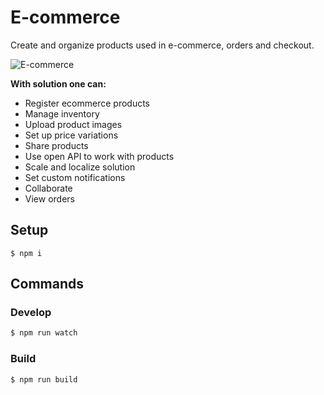 # E-commerce

Create and organize products used in e-commerce, orders and checkout.

![E-commerce](https://cdn.kenzap.com/github/img/extension-ecommerce.png)

<b>With solution one can:</b>

<ul>
<li>Register ecommerce products</li>
<li>Manage inventory</li>
<li>Upload product images</li>
<li>Set up price variations</li>
<li>Share products</li>
<li>Use open API to work with products</li>
<li>Scale and localize solution</li>
<li>Set custom notifications</li>
<li>Collaborate</li>
<li>View orders</li>
</ul>

## Setup

```shell
$ npm i
```

## Commands

### Develop

```sh
$ npm run watch
```

### Build

```sh
$ npm run build
```
